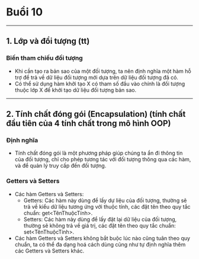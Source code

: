 # Buổi 10

---

## 1. Lớp và đổi tượng (tt)
### Biến tham chiếu đối tượng
* Khi cần tạo ra bản sao của một đối tượng, ta nên định nghĩa một hàm hỗ trợ để trả về dữ liệu đối tượng mới dựa trên dữ liệu đối tượng đã có.
* Có thể sử dụng hàm khởi tạo X có tham số đầu vào chính là đối tượng thuộc lớp X để khởi tạo dữ liệu đối tượng bản sao.

---

## 2. Tính chất đóng gói (Encapsulation) (tính chất đầu tiên của 4 tính chất trong mô hình OOP)
### Định nghĩa
* Tính chất đóng gói là một phương pháp giúp chúng ta ẩn đi thông tin của đối tượng, chỉ cho phép tương tác với đối tượng thông qua các hàm, và để quản lý truy cấp đến đối tượng.
### Getters và Setters
* Các hàm Getters và Setters:
    * Getters: Các hàm này dùng để lấy dự liệu của đối tượng, thường sẽ trả về kiểu dữ liệu tương ứng với thuộc tính, các đặt tên theo quy tắc chuẩn: get<TênThuộcTính>.
    * Setters: Các hàm này dùng để lấy đặt lại dữ liệu của đối tượng, thường sẽ không trả về giá trị, các đặt tên theo quy tắc chuẩn: set<TênThuộcTính>.
* Các hàm Getters và Setters không bắt buộc lúc nào cũng tuân theo quy chuẩn, ta có thể đa dạng hoá cách dùng cũng như tự định nghĩa thêm các Getters và Setters khác.